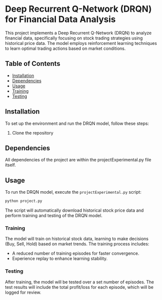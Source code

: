 # Deep Recurrent Q-Network (DRQN) for Financial Data Analysis

This project implements a Deep Recurrent Q-Network (DRQN) to analyze financial data, specifically focusing on stock trading strategies using historical price data. The model employs reinforcement learning techniques to learn optimal trading actions based on market conditions.

## Table of Contents
- [Installation](#installation)
- [Dependencies](#dependencies)
- [Usage](#usage)
- [Training](#training)
- [Testing](#testing)

## Installation

To set up the environment and run the DRQN model, follow these steps:

1. Clone the repository

## Dependencies

All dependencies of the project are within the projectExperimental.py file itself.

## Usage

To run the DRQN model, execute the `projectExperimental.py` script:

```bash
python project.py
```

The script will automatically download historical stock price data and perform training and testing of the DRQN model.

### Training

The model will train on historical stock data, learning to make decisions (Buy, Sell, Hold) based on market trends. The training process includes:

- A reduced number of training episodes for faster convergence.
- Experience replay to enhance learning stability.

### Testing

After training, the model will be tested over a set number of episodes. The test results will include the total profit/loss for each episode, which will be logged for review.


